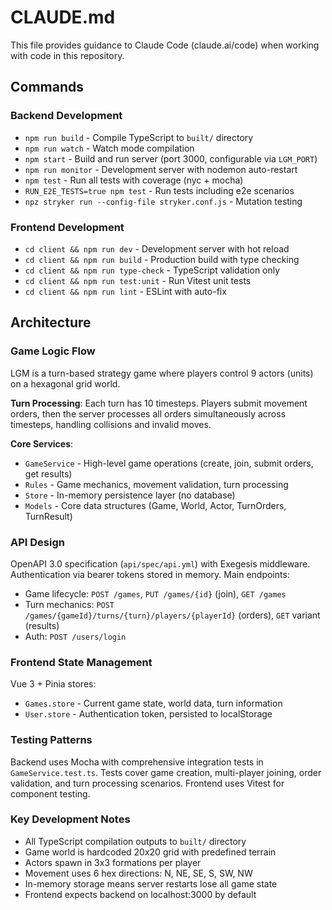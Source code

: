 # CLAUDE.md

This file provides guidance to Claude Code (claude.ai/code) when working with code in this repository.

## Commands

### Backend Development
- `npm run build` - Compile TypeScript to `built/` directory
- `npm run watch` - Watch mode compilation
- `npm start` - Build and run server (port 3000, configurable via `LGM_PORT`)
- `npm run monitor` - Development server with nodemon auto-restart
- `npm test` - Run all tests with coverage (nyc + mocha)
- `RUN_E2E_TESTS=true npm test` - Run tests including e2e scenarios
- `npz stryker run --config-file stryker.conf.js` - Mutation testing

### Frontend Development
- `cd client && npm run dev` - Development server with hot reload
- `cd client && npm run build` - Production build with type checking
- `cd client && npm run type-check` - TypeScript validation only
- `cd client && npm run test:unit` - Run Vitest unit tests
- `cd client && npm run lint` - ESLint with auto-fix

## Architecture

### Game Logic Flow
LGM is a turn-based strategy game where players control 9 actors (units) on a hexagonal grid world.

**Turn Processing**: Each turn has 10 timesteps. Players submit movement orders, then the server processes all orders simultaneously across timesteps, handling collisions and invalid moves.

**Core Services**:
- `GameService` - High-level game operations (create, join, submit orders, get results)
- `Rules` - Game mechanics, movement validation, turn processing
- `Store` - In-memory persistence layer (no database)
- `Models` - Core data structures (Game, World, Actor, TurnOrders, TurnResult)

### API Design
OpenAPI 3.0 specification (`api/spec/api.yml`) with Exegesis middleware. Authentication via bearer tokens stored in memory. Main endpoints:
- Game lifecycle: `POST /games`, `PUT /games/{id}` (join), `GET /games`
- Turn mechanics: `POST /games/{gameId}/turns/{turn}/players/{playerId}` (orders), `GET` variant (results)
- Auth: `POST /users/login`

### Frontend State Management
Vue 3 + Pinia stores:
- `Games.store` - Current game state, world data, turn information
- `User.store` - Authentication token, persisted to localStorage

### Testing Patterns
Backend uses Mocha with comprehensive integration tests in `GameService.test.ts`. Tests cover game creation, multi-player joining, order validation, and turn processing scenarios. Frontend uses Vitest for component testing.

### Key Development Notes
- All TypeScript compilation outputs to `built/` directory
- Game world is hardcoded 20x20 grid with predefined terrain
- Actors spawn in 3x3 formations per player
- Movement uses 6 hex directions: N, NE, SE, S, SW, NW
- In-memory storage means server restarts lose all game state
- Frontend expects backend on localhost:3000 by default